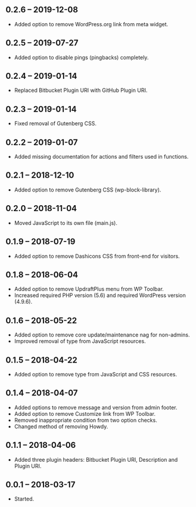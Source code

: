 ﻿
##  0.2.6 – 2019-12-08
-   Added option to remove WordPress.org link from meta widget.

##  0.2.5 – 2019-07-27
-   Added option to disable pings (pingbacks) completely.

##  0.2.4 – 2019-01-14
-   Replaced Bitbucket Plugin URI with GitHub Plugin URI.

##  0.2.3 – 2019-01-14
-   Fixed removal of Gutenberg CSS.

##  0.2.2 – 2019-01-07
-   Added missing documentation for actions and filters used in functions.

##  0.2.1 – 2018-12-10
-   Added option to remove Gutenberg CSS (wp-block-library).

##  0.2.0 – 2018-11-04
-   Moved JavaScript to its own file (main.js).

##  0.1.9 – 2018-07-19
-   Added option to remove Dashicons CSS from front-end for visitors.

##  0.1.8 – 2018-06-04
-   Added option to remove UpdraftPlus menu from WP Toolbar.
-   Increased required PHP version (5.6) and required WordPress version (4.9.6).

##  0.1.6 – 2018-05-22
-   Added option to remove core update/maintenance nag for non-admins.
-   Improved removal of type from JavaScript resources.

##  0.1.5 – 2018-04-22
-   Added option to remove type from JavaScript and CSS resources.

##  0.1.4 – 2018-04-07
-   Added options to remove message and version from admin footer.
-   Added option to remove Customize link from WP Toolbar.
-   Removed inappropriate condition from two option checks.
-   Changed method of removing Howdy.

##  0.1.1 – 2018-04-06
-   Added three plugin headers: Bitbucket Plugin URI, Description and Plugin URI.

##  0.0.1 – 2018-03-17
-   Started.
